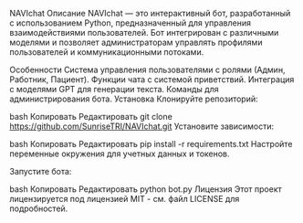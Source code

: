 NAVIchat
Описание
NAVIchat — это интерактивный бот, разработанный с использованием Python, предназначенный для управления взаимодействиями пользователей. Бот интегрирован с различными моделями и позволяет администраторам управлять профилями пользователей и коммуникационными потоками.

Особенности
Система управления пользователями с ролями (Админ, Работник, Пациент).
Функции чата с системой приветствий.
Интеграция с моделями GPT для генерации текста.
Команды для администрирования бота.
Установка
Клонируйте репозиторий:

bash
Копировать
Редактировать
git clone https://github.com/SunriseTRI/NAVIchat.git
Установите зависимости:

bash
Копировать
Редактировать
pip install -r requirements.txt
Настройте переменные окружения для учетных данных и токенов.

Запустите бота:

bash
Копировать
Редактировать
python bot.py
Лицензия
Этот проект лицензируется под лицензией MIT - см. файл LICENSE для подробностей.
